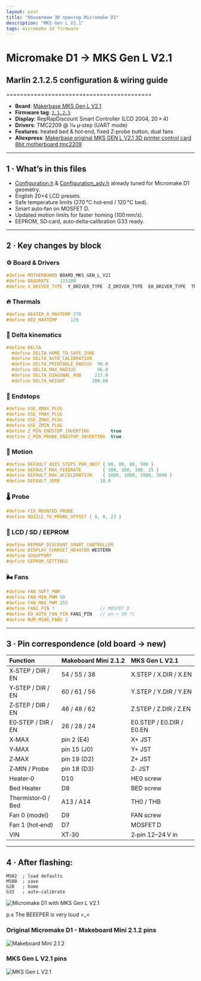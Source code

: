 ```yaml
---
layout: post
title: "Обновляем 3D принтер Micromake D1"
description: "MKS Gen L V2.1"
tags: micromake 3d firmware
---
```


# Micromake D1 → MKS Gen L V2.1
## Marlin 2.1.2.5 configuration & wiring guide
==========================================

* **Board**: [Makerbase MKS Gen L V2.1](https://github.com/makerbase-mks/MKS-GEN_L/wiki/MKS_GEN_L_V2)  
* **Firmware tag**: [`2.1.2.5`](https://github.com/MarlinFirmware/Marlin/releases/tag/2.1.2.5)
* **Display**: RepRapDiscount Smart Controller (LCD 2004, 20 × 4)
* **Drivers**: TMC2209 @ 1⁄16 µ‑step (UART mode)
* **Features**: heated bed & hot‑end, fixed Z‑probe button, dual fans
* **Aliexpress**: [Makerbase original MKS GEN L V2.1 3D printer control card 8bit motherboard tmc2209](https://aliexpress.ru/item/32971035497.html?sku_id=10000014398959319&spm=a2g2w.productlist.search_results.2.2793456fORRHET)
---

## 1 · What’s in this files
* [Configuration.h](/assets/blog/micromake_d1/Configuration.h) & [Configuration_adv.h](/assets/blog/micromake_d1/Configuration_adv.h) already tuned for Micromake D1 geometry.  
* English 20×4 LCD presets.  
* Safe temperature limits (270 °C hot‑end / 120 °C bed).  
* Smart auto‑fan on MOSFET D.  
* Updated motion limits for faster homing (100 mm/s).  
* EEPROM, SD‑card, auto‑delta‑calibration G33 ready.

---

## 2 · Key changes by block
### ⚙️ Board & Drivers
```cpp
#define MOTHERBOARD BOARD_MKS_GEN_L_V21
#define BAUDRATE    115200
#define X_DRIVER_TYPE  Y_DRIVER_TYPE  Z_DRIVER_TYPE  E0_DRIVER_TYPE  TMC2209
```

### 🔥 Thermals
```cpp
#define HEATER_0_MAXTEMP 270
#define BED_MAXTEMP     120
```

### 🔺 Delta kinematics
```cpp
#define DELTA
  #define DELTA_HOME_TO_SAFE_ZONE
  #define DELTA_AUTO_CALIBRATION
  #define DELTA_PRINTABLE_RADIUS  90.0
  #define DELTA_MAX_RADIUS        96.0
  #define DELTA_DIAGONAL_ROD     217.0
  #define DELTA_HEIGHT          300.00
```

### 🏁 Endstops
```cpp
#define USE_XMAX_PLUG
#define USE_YMAX_PLUG
#define USE_ZMAX_PLUG
#define USE_ZMIN_PLUG
#define Z_MIN_ENDSTOP_INVERTING        true
#define Z_MIN_PROBE_ENDSTOP_INVERTING  true
```

### 🚀 Motion
```cpp
#define DEFAULT_AXIS_STEPS_PER_UNIT { 80, 80, 80, 500 }
#define DEFAULT_MAX_FEEDRATE        { 300, 300, 300, 25 }
#define DEFAULT_MAX_ACCELERATION    { 1000, 1000, 1000, 3000 }
#define DEFAULT_JERK               10.0
```

### 🌡️ Probe
```cpp
#define FIX_MOUNTED_PROBE
#define NOZZLE_TO_PROBE_OFFSET { 0, 0, 23 }
```

### 💾 LCD / SD / EEPROM
```cpp
#define REPRAP_DISCOUNT_SMART_CONTROLLER
#define DISPLAY_CHARSET_HD44780 WESTERN
#define SDSUPPORT
#define EEPROM_SETTINGS
```

### 🌬️ Fans
```cpp
#define FAN_SOFT_PWM
#define FAN_MIN_PWM 50
#define FAN_MAX_PWM 255
#define FAN1_PIN 7                 // MOSFET D
#define E0_AUTO_FAN_PIN FAN1_PIN   // on > 50 °C
#define NUM_M106_FANS 2
```

---

## 3 · Pin correspondence (old board → new)
| Function | Makeboard Mini 2.1.2 | MKS Gen L V2.1 |
|:---|:---|:---|
| X‑STEP / DIR / EN  | 54 / 55 / 38         | X.STEP / X.DIR / X.EN    |
| Y‑STEP / DIR / EN  | 60 / 61 / 56         | Y.STEP / Y.DIR / Y.EN    |
| Z‑STEP / DIR / EN  | 46 / 48 / 62         | Z.STEP / Z.DIR / Z.EN    |
| E0‑STEP / DIR / EN | 26 / 28 / 24         | E0.STEP / E0.DIR / E0.EN |
| X‑MAX              | pin 2 (E4)           | X+ JST                   |
| Y‑MAX              | pin 15 (J0)          | Y+ JST                   |
| Z‑MAX              | pin 19 (D2)          | Z+ JST                   |
| Z‑MIN / Probe      | pin 18 (D3)          | Z‑ JST                   |
| Heater‑0           | D10                  | HE0 screw                |
| Bed Heater         | D8                   | BED screw                |
| Thermistor‑0 / Bed | A13 / A14            | TH0 / THB                |
| Fan 0 (model)      | D9                   | FAN screw                |
| Fan 1 (hot‑end)    | D7                   | MOSFET D                 |
| VIN                | XT‑30                | 2‑pin 12–24 V in         |

---

## 4 · After flashing:
```gcode
M502  ; load defaults
M500  ; save
G28   ; home
G33   ; auto‑calibrate
```
![Micromake D1 with MKS Gen L V2.1](/assets/blog/micromake_d1/d1-upgrade.jpg)

p.s The BEEEPER is very loud >_<

### Original Micromake D1 - Makeboard Mini 2.1.2 pins
![Makeboard Mini 2.1.2](/assets/blog/micromake_d1/makeboard_mini_2.1.2.webp)

### MKS Gen L V2.1 pins
![MKS Gen L V2.1](/assets/blog/micromake_d1/mks_gen_l_v2.1.webp)